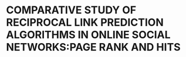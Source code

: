 # COMPARATIVE STUDY OF RECIPROCAL LINK PREDICTION ALGORITHMS IN ONLINE SOCIAL NETWORKS:PAGE RANK AND HITS
